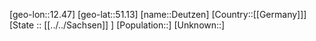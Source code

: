 ﻿---
location: [51.13,12.47]
type: City
tags:
- geo/City


SpocWebEntityId: 29773
isDeleted: false
confidential: public

---
[geo-lon::12.47]
[geo-lat::51.13]
[name::Deutzen]
[Country::[[Germany]]]
[State :: [[../../Sachsen]] ]
[Population::]
[Unknown::]

